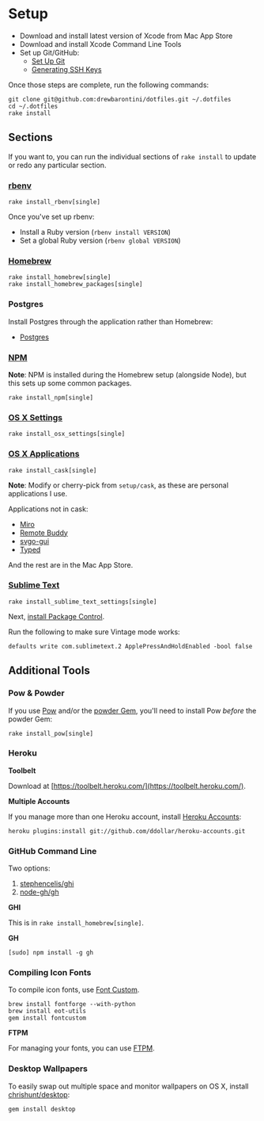 Setup
=====

- Download and install latest version of Xcode from Mac App Store
- Download and install Xcode Command Line Tools
- Set up Git/GitHub:
  - [Set Up Git](https://help.github.com/articles/set-up-git/)
  - [Generating SSH Keys](http://help.github.com/articles/generating-ssh-keys/)

Once those steps are complete, run the following commands:

```shell
git clone git@github.com:drewbarontini/dotfiles.git ~/.dotfiles
cd ~/.dotfiles
rake install
```

Sections
--------

If you want to, you can run the individual sections of `rake install` to update or redo any particular section.

### [rbenv](https://github.com/drewbarontini/dotfiles/blob/master/setup/rbenv)

```shell
rake install_rbenv[single]
```

Once you've set up rbenv:

- Install a Ruby version (`rbenv install VERSION`)
- Set a global Ruby version (`rbenv global VERSION`)

### [Homebrew](https://github.com/drewbarontini/dotfiles/blob/master/setup/brew)

```shell
rake install_homebrew[single]
rake install_homebrew_packages[single]
```

### Postgres

Install Postgres through the application rather than Homebrew:

- [Postgres](http://postgresapp.com/)

### [NPM](https://github.com/drewbarontini/dotfiles/blob/master/setup/npm)

**Note**: NPM is installed during the Homebrew setup (alongside Node), but this sets up some common packages.

```shell
rake install_npm[single]
```

### [OS X Settings](https://github.com/drewbarontini/dotfiles/blob/master/setup/osx)

```shell
rake install_osx_settings[single]
```

### [OS X Applications](https://github.com/drewbarontini/dotfiles/blob/master/setup/cask)

```shell
rake install_cask[single]
```

**Note**: Modify or cherry-pick from `setup/cask`, as these are personal applications I use.

Applications not in cask:

- [Miro](http://www.getmiro.com/)
- [Remote Buddy](http://www.iospirit.com/products/remotebuddy/)
- [svgo-gui](https://github.com/svg/svgo-gui)
- [Typed](http://realmacsoftware.com/typed)

And the rest are in the Mac App Store.

### [Sublime Text](https://github.com/drewbarontini/dotfiles/blob/master/setup/sublime)

```shell
rake install_sublime_text_settings[single]
```

Next, [install Package Control](https://sublime.wbond.net/installation).

Run the following to make sure Vintage mode works:

```shell
defaults write com.sublimetext.2 ApplePressAndHoldEnabled -bool false
```

Additional Tools
----------------

### Pow & Powder

If you use [Pow](http://pow.cx/) and/or the [powder Gem](https://github.com/Rodreegez/powder), you'll need to install Pow _before_ the powder Gem:

```shell
rake install_pow[single]
```

### Heroku

**Toolbelt**

Download at [https://toolbelt.heroku.com/](https://toolbelt.heroku.com/).

**Multiple Accounts**

If you manage more than one Heroku account, install [Heroku Accounts](https://github.com/ddollar/heroku-accounts):

```shell
heroku plugins:install git://github.com/ddollar/heroku-accounts.git
```

### GitHub Command Line

Two options:

1. [stephencelis/ghi](http://github.com/stephencelis/ghi)
2. [node-gh/gh](http://github.com/node-gh/gh)

**GHI**

This is in `rake install_homebrew[single]`.

**GH**

```shell
[sudo] npm install -g gh
```

### Compiling Icon Fonts

To compile icon fonts, use [Font Custom](http://fontcustom.com/).

```shell
brew install fontforge --with-python
brew install eot-utils
gem install fontcustom
```

**FTPM**

For managing your fonts, you can use [FTPM](http://heldr.github.io/ftpm/).

### Desktop Wallpapers

To easily swap out multiple space and monitor wallpapers on OS X, install [chrishunt/desktop](https://github.com/chrishunt/desktop):

```shell
gem install desktop
```

